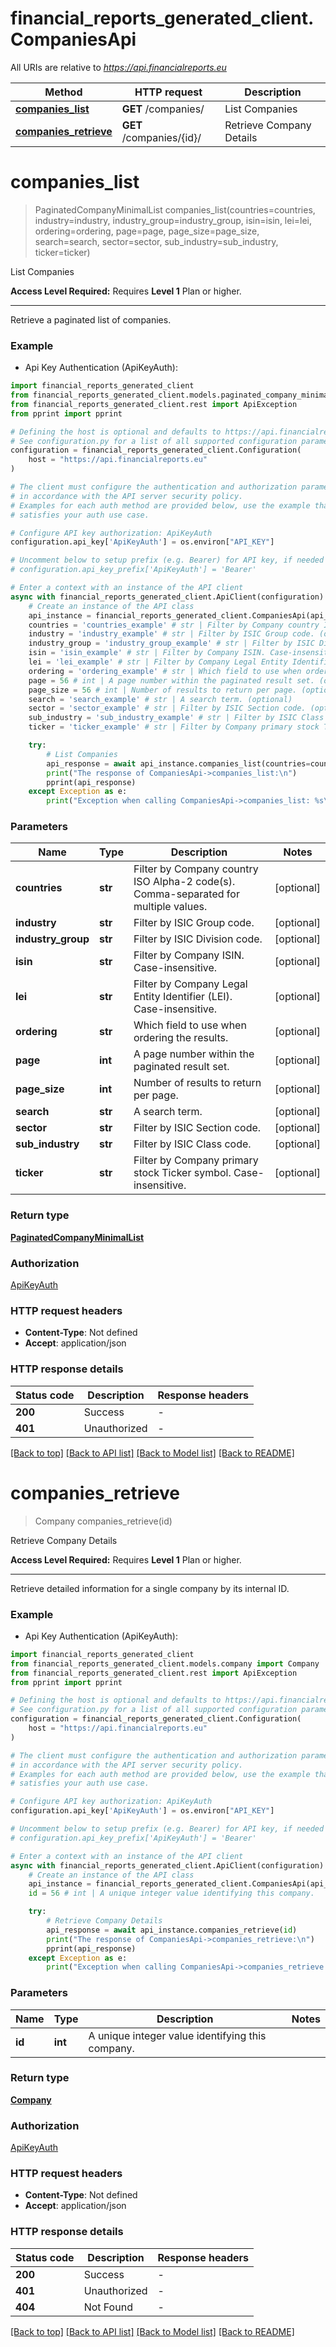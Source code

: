 # financial_reports_generated_client.CompaniesApi

All URIs are relative to *https://api.financialreports.eu*

Method | HTTP request | Description
------------- | ------------- | -------------
[**companies_list**](CompaniesApi.md#companies_list) | **GET** /companies/ | List Companies
[**companies_retrieve**](CompaniesApi.md#companies_retrieve) | **GET** /companies/{id}/ | Retrieve Company Details


# **companies_list**
> PaginatedCompanyMinimalList companies_list(countries=countries, industry=industry, industry_group=industry_group, isin=isin, lei=lei, ordering=ordering, page=page, page_size=page_size, search=search, sector=sector, sub_industry=sub_industry, ticker=ticker)

List Companies

**Access Level Required:** Requires **Level 1** Plan or higher.

---
Retrieve a paginated list of companies.

### Example

* Api Key Authentication (ApiKeyAuth):

```python
import financial_reports_generated_client
from financial_reports_generated_client.models.paginated_company_minimal_list import PaginatedCompanyMinimalList
from financial_reports_generated_client.rest import ApiException
from pprint import pprint

# Defining the host is optional and defaults to https://api.financialreports.eu
# See configuration.py for a list of all supported configuration parameters.
configuration = financial_reports_generated_client.Configuration(
    host = "https://api.financialreports.eu"
)

# The client must configure the authentication and authorization parameters
# in accordance with the API server security policy.
# Examples for each auth method are provided below, use the example that
# satisfies your auth use case.

# Configure API key authorization: ApiKeyAuth
configuration.api_key['ApiKeyAuth'] = os.environ["API_KEY"]

# Uncomment below to setup prefix (e.g. Bearer) for API key, if needed
# configuration.api_key_prefix['ApiKeyAuth'] = 'Bearer'

# Enter a context with an instance of the API client
async with financial_reports_generated_client.ApiClient(configuration) as api_client:
    # Create an instance of the API class
    api_instance = financial_reports_generated_client.CompaniesApi(api_client)
    countries = 'countries_example' # str | Filter by Company country ISO Alpha-2 code(s). Comma-separated for multiple values. (optional)
    industry = 'industry_example' # str | Filter by ISIC Group code. (optional)
    industry_group = 'industry_group_example' # str | Filter by ISIC Division code. (optional)
    isin = 'isin_example' # str | Filter by Company ISIN. Case-insensitive. (optional)
    lei = 'lei_example' # str | Filter by Company Legal Entity Identifier (LEI). Case-insensitive. (optional)
    ordering = 'ordering_example' # str | Which field to use when ordering the results. (optional)
    page = 56 # int | A page number within the paginated result set. (optional)
    page_size = 56 # int | Number of results to return per page. (optional)
    search = 'search_example' # str | A search term. (optional)
    sector = 'sector_example' # str | Filter by ISIC Section code. (optional)
    sub_industry = 'sub_industry_example' # str | Filter by ISIC Class code. (optional)
    ticker = 'ticker_example' # str | Filter by Company primary stock Ticker symbol. Case-insensitive. (optional)

    try:
        # List Companies
        api_response = await api_instance.companies_list(countries=countries, industry=industry, industry_group=industry_group, isin=isin, lei=lei, ordering=ordering, page=page, page_size=page_size, search=search, sector=sector, sub_industry=sub_industry, ticker=ticker)
        print("The response of CompaniesApi->companies_list:\n")
        pprint(api_response)
    except Exception as e:
        print("Exception when calling CompaniesApi->companies_list: %s\n" % e)
```



### Parameters


Name | Type | Description  | Notes
------------- | ------------- | ------------- | -------------
 **countries** | **str**| Filter by Company country ISO Alpha-2 code(s). Comma-separated for multiple values. | [optional] 
 **industry** | **str**| Filter by ISIC Group code. | [optional] 
 **industry_group** | **str**| Filter by ISIC Division code. | [optional] 
 **isin** | **str**| Filter by Company ISIN. Case-insensitive. | [optional] 
 **lei** | **str**| Filter by Company Legal Entity Identifier (LEI). Case-insensitive. | [optional] 
 **ordering** | **str**| Which field to use when ordering the results. | [optional] 
 **page** | **int**| A page number within the paginated result set. | [optional] 
 **page_size** | **int**| Number of results to return per page. | [optional] 
 **search** | **str**| A search term. | [optional] 
 **sector** | **str**| Filter by ISIC Section code. | [optional] 
 **sub_industry** | **str**| Filter by ISIC Class code. | [optional] 
 **ticker** | **str**| Filter by Company primary stock Ticker symbol. Case-insensitive. | [optional] 

### Return type

[**PaginatedCompanyMinimalList**](PaginatedCompanyMinimalList.md)

### Authorization

[ApiKeyAuth](../README.md#ApiKeyAuth)

### HTTP request headers

 - **Content-Type**: Not defined
 - **Accept**: application/json

### HTTP response details

| Status code | Description | Response headers |
|-------------|-------------|------------------|
**200** | Success |  -  |
**401** | Unauthorized |  -  |

[[Back to top]](#) [[Back to API list]](../README.md#documentation-for-api-endpoints) [[Back to Model list]](../README.md#documentation-for-models) [[Back to README]](../README.md)

# **companies_retrieve**
> Company companies_retrieve(id)

Retrieve Company Details

**Access Level Required:** Requires **Level 1** Plan or higher.

---
Retrieve detailed information for a single company by its internal ID.

### Example

* Api Key Authentication (ApiKeyAuth):

```python
import financial_reports_generated_client
from financial_reports_generated_client.models.company import Company
from financial_reports_generated_client.rest import ApiException
from pprint import pprint

# Defining the host is optional and defaults to https://api.financialreports.eu
# See configuration.py for a list of all supported configuration parameters.
configuration = financial_reports_generated_client.Configuration(
    host = "https://api.financialreports.eu"
)

# The client must configure the authentication and authorization parameters
# in accordance with the API server security policy.
# Examples for each auth method are provided below, use the example that
# satisfies your auth use case.

# Configure API key authorization: ApiKeyAuth
configuration.api_key['ApiKeyAuth'] = os.environ["API_KEY"]

# Uncomment below to setup prefix (e.g. Bearer) for API key, if needed
# configuration.api_key_prefix['ApiKeyAuth'] = 'Bearer'

# Enter a context with an instance of the API client
async with financial_reports_generated_client.ApiClient(configuration) as api_client:
    # Create an instance of the API class
    api_instance = financial_reports_generated_client.CompaniesApi(api_client)
    id = 56 # int | A unique integer value identifying this company.

    try:
        # Retrieve Company Details
        api_response = await api_instance.companies_retrieve(id)
        print("The response of CompaniesApi->companies_retrieve:\n")
        pprint(api_response)
    except Exception as e:
        print("Exception when calling CompaniesApi->companies_retrieve: %s\n" % e)
```



### Parameters


Name | Type | Description  | Notes
------------- | ------------- | ------------- | -------------
 **id** | **int**| A unique integer value identifying this company. | 

### Return type

[**Company**](Company.md)

### Authorization

[ApiKeyAuth](../README.md#ApiKeyAuth)

### HTTP request headers

 - **Content-Type**: Not defined
 - **Accept**: application/json

### HTTP response details

| Status code | Description | Response headers |
|-------------|-------------|------------------|
**200** | Success |  -  |
**401** | Unauthorized |  -  |
**404** | Not Found |  -  |

[[Back to top]](#) [[Back to API list]](../README.md#documentation-for-api-endpoints) [[Back to Model list]](../README.md#documentation-for-models) [[Back to README]](../README.md)

